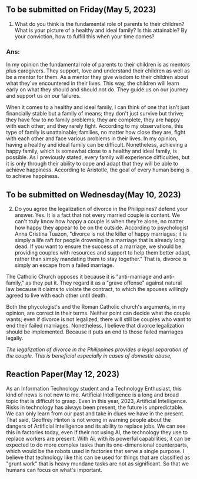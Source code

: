 ## To be submitted on Friday(May 5, 2023)
1. What do you think is the fundamental role of parents to their children? What is your picture of a healthy and ideal family? Is this attainable? By your conviction, how to fulfill this when your time comes?

### Ans:
In my opinion the fundamental role of parents to their children is as mentors plus caregivers. They support, love and understand their children as well as be a mentor for them. As a mentor they give wisdom to their children about what they've encountered in their lives. This way, the children will learn early on what they should and should not do. They guide us on our journey and support us on our failures.

When it comes to a healthy and ideal family, I can think of one that isn't just financially stable but a family of means; they don't just survive but thrive; they have few to no family problems; they are complete, they are happy with each other; and they rarely fight. According to my observations, this type of family is unattainable; families, no matter how close they are, fight with each other and face various problems in their lives. In my opinion, having a healthy and ideal family can be difficult. Nonetheless, achieving a happy family, which is somewhat close to a healthy and ideal family, is possible. As I previously stated, every family will experience difficulties, but it is only through their ability to cope and adapt that they will be able to achieve happiness. According to Aristotle, the goal of every human being is to achieve happiness.

## To be submitted on Wednesday(May 10, 2023)
2. Do you agree the legalization of divorce in the Philippines? defend your answer.
Yes. It is a fact that not every married couple is content. We can't truly know how happy a couple is when they're alone, no matter how happy they appear to be on the outside.  According to psychologist Anna Cristina Tuazon, "divorce is not the killer of happy marriages; it is simply a life raft for people drowning in a marriage that is already long dead. If you want to ensure the success of a marriage, we should be providing couples with resources and support to help them better adapt, rather than simply mandating them to stay together." That is, divorce is simply an escape from a failed marriage.

The Catholic Church opposes it because it is "anti-marriage and anti-family," as they put it. They regard it as a "grave offense" against natural law because it claims to violate the contract, to which the spouses willingly agreed to live with each other until death.

Both the phycologist's and the Roman Catholic church's arguments, in my opinion, are correct in their terms. Neither point can decide what the couple wants; even if divorce is not legalized, there will still be couples who want to end their failed marriages. Nonetheless, I believe that divorce legalization should be implemented. Because it puts an end to those failed marriages legally.

*The legalization of divorce in the Philippines provides a legal separation of the couple. This is beneficial especially in cases of domestic abuse,* 



## Reaction Paper(May 12, 2023)
As an Information Technology student and a Technology Enthusiast, this kind of news is not new to me. Artificial Intelligence is a long and broad topic that is difficult to grasp. Even in this year, 2023, Artificial Intelligence.  Risks in technology has always been present, the future is unpredictable. We can only learn from our past and take in clues we have in the present. That said, Geoffrey Hinton is not wrong in warning people about the dangers of Artificial Intelligence and its ability to replace jobs. We can see this in factories today, even if their not using AI, the technology they use to replace workers are present. With Ai, with its powerful capabilities, it can be expected to do more complex tasks than its one-dimensional counterparts, which would be the robots used in factories that serve a single purpose. I believe that technology like this can be used for things that are classified as "grunt work" that is heavy mundane tasks are not as significant. So that we humans can focus on what's important. 